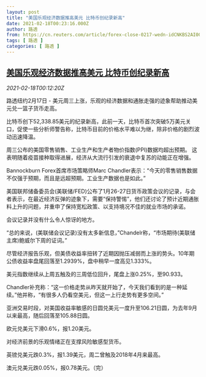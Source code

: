 ```yaml
---
layout: post
title: "美国乐观经济数据推高美元 比特币创纪录新高"
date: 2021-02-18T00:23:16.000Z
author: 路透
from: https://cn.reuters.com/article/forex-close-0217-wedn-idCNKBS2AI00V
tags: [ 路透 ]
categories: [ 路透 ]
---
```

<!--1613607796000-->
[美国乐观经济数据推高美元 比特币创纪录新高](https://cn.reuters.com/article/forex-close-0217-wedn-idCNKBS2AI00V)
------

<div>
<div><i>2021-02-18T00:12:20Z</i></div><p>路透纽约2月17日 - 美元周三上涨，乐观的经济数据和通胀走强的迹象帮助推动美元兑一篮子货币走高。</p><p>比特币创下52,338.85美元的纪录新高，此前一天，比特币首次突破5万美元关口，促使一些分析师警告称，比特币目前的价格水平难以为继，除非价格的剧烈波动迅速降温。</p><p>周三公布的美国零售销售、工业生产和生产者物价指数(PPI)数据均超出预期。 这表明随着疫苗接种取得进展，经济从大流行引发的衰退中复苏的动能正在增强。</p><p>Bannockburn Forex首席市场策略师Marc Chandler表示：“今天的零售销售数据不仅强于预期，而且是远超预期。工业生产数据也是如此。”</p><p>美国联邦储备委员会(美联储/FED)公布了1月26-27日货币政策会议的记录，与会者表示，在最近经济反弹的迹象下，需要“保持警惕”，他们还讨论了预计近期通胀料上升的问题，并重申了保持宽松政策、以支持境况不佳的就业市场的承诺。</p><p>会议记录并没有什么令人惊讶的地方。</p><p>“总的来说，(美联储会议记录)没有太多新信息，”Chandelr称，“市场期待(美联储主席)鲍威尔下周的证词。”</p><p>尽管经济报告乐观，但美债收益率扭转了近期因抛压减弱而上涨的势头。10年期公债收益率盘尾回落至1.2939%，盘中稍早一度高见1.333%。</p><p>美元指数继续从上周五触及的三周低位回升，尾盘上涨0.25%，至90.933。</p><p>Chandler补充称：“这一价格走势从昨天就开始了，今天我们看到的是一种延续。”他并称，“有很多人仍看空美元，但这一上行走势有更多空间。”</p><p>亚洲交易时段，对美国收益率敏感的日圆兑美元一度升至106.21日圆，为去年9月以来最高，随后回落至105.88日圆。</p><p>欧元兑美元下滑0.6%，报1.20美元。</p><p>对经济前景的乐观情绪正在支撑风险敏感型货币。</p><p>英镑兑美元跌0.3%，报1.39美元，周二曾触及2018年4月来最高。</p><p>澳元兑美元跌0.05%，报0.78美元。（完）</p>
</div>
